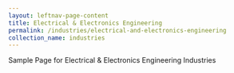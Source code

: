 ```yaml
---
layout: leftnav-page-content
title: Electrical & Electronics Engineering
permalink: /industries/electrical-and-electronics-engineering
collection_name: industries
---
```


Sample Page for Electrical & Electronics Engineering Industries

